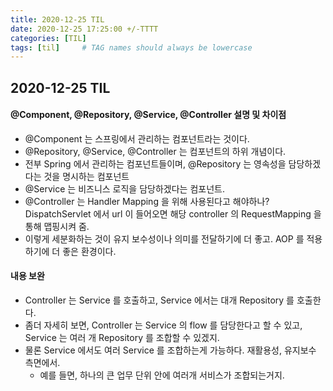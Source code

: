 ```yaml
---
title: 2020-12-25 TIL
date: 2020-12-25 17:25:00 +/-TTTT
categories: [TIL]
tags: [til]     # TAG names should always be lowercase
---
```

 
## 2020-12-25 TIL 


#### @Component, @Repository, @Service, @Controller 설명 및 차이점
- @Component 는 스프링에서 관리하는 컴포넌트라는 것이다.
- @Repository, @Service, @Controller 는 컴포넌트의 하위 개념이다.
- 전부 Spring 에서 관리하는 컴포넌트들이며, @Repository 는 영속성을 담당하겠다는 것을 명시하는 컴포넌트
- @Service 는 비즈니스 로직을 담당하겠다는 컴포넌트.
- @Controller 는 Handler Mapping 을 위해 사용된다고 해야하나? DispatchServlet 에서 url 이 들어오면 해당 controller 의 RequestMapping 을 통해 맵핑시켜 줌.
- 이렇게 세분화하는 것이 유지 보수성이나 의미를 전달하기에 더 좋고. AOP 를 적용하기에 더 좋은 환경이다.

#### 내용 보완
- Controller 는 Service 를 호출하고, Service 에서는 대개 Repository 를 호출한다.
- 좀더 자세히 보면, Controller 는 Service 의 flow 를 담당한다고 할 수 있고, Service 는 여러 개 Repository 를 조합할 수 있겠지.
- 물론 Service 에서도 여러 Service 를 조합하는게 가능하다. 재활용성, 유지보수 측면에서.
    - 예를 들면, 하나의 큰 업무 단위 안에 여러개 서비스가 조합되는거지.


